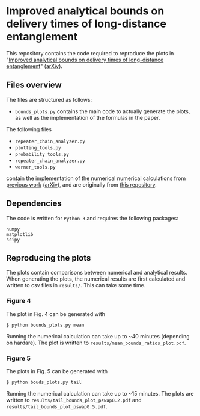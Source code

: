 # Improved analytical bounds on delivery times of long-distance entanglement
This repository contains the code required to reproduce the plots in "[Improved analytical bounds on delivery times of long-distance entanglement](https://journals.aps.org/pra/abstract/10.1103/PhysRevA.105.012608)" ([arXiv](https://arxiv.org/abs/2103.11454)).

## Files overview
The files are structured as follows:

* `bounds_plots.py` contains the main code to actually generate the plots, as well as the implementation of the formulas in the paper.

The following files

* `repeater_chain_analyzer.py` 
* `plotting_tools.py`
* `probability_tools.py`
* `repeater_chain_analyzer.py`
* `werner_tools.py`

contain the implementation of the numerical numerical calculations from [previous work](https://ieeexplore.ieee.org/abstract/document/8972391) ([arXiv](https://arxiv.org/abs/1912.07688)), and are originally from [this repository](https://github.com/sebastiaanbrand/waiting-time-quantum-repeater-chains).

## Dependencies
The code is written for `Python 3` and requires the following packages:
```
numpy
matplotlib
scipy
```

## Reproducing the plots
The plots contain comparisons between numerical and analytical results. When generating the plots, the numerical results are first calculated and written to csv files in `results/`. This can take some time.

### Figure 4
The plot in Fig. 4 can be generated with
```
$ python bounds_plots.py mean
```
Running the numerical calculation can take up to ~40 minutes (depending on hardare). The plot is written to `results/mean_bounds_ratios_plot.pdf`.

### Figure 5
The plots in Fig. 5 can be generated with
```
$ python bouds_plots.py tail
```
Running the numerical calculation can take up to ~15 minutes. The plots are written to  `results/tail_bounds_plot_pswap0.2.pdf` and `results/tail_bounds_plot_pswap0.5.pdf`.
